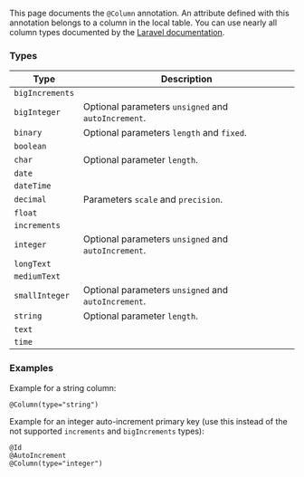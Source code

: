 This page documents the `@Column` annotation. An attribute defined with this annotation belongs to a column in the local table. You can use nearly all column types documented by the [Laravel documentation](http://laravel.com/docs/master/migrations#creating-columns).

### Types

Type | Description
--- | ---
`bigIncrements` | 
`bigInteger` | Optional parameters `unsigned` and `autoIncrement`.
`binary` | Optional parameters `length` and `fixed`.
`boolean` | 
`char` | Optional parameter `length`.
`date` | 
`dateTime` | 
`decimal` | Parameters `scale` and `precision`.
`float` | 
`increments` | 
`integer` | Optional parameters `unsigned` and `autoIncrement`.
`longText` | 
`mediumText` | 
`smallInteger` | Optional parameters `unsigned` and `autoIncrement`.
`string` | Optional parameter `length`.
`text` | 
`time` | 

### Examples

Example for a string column:
```
@Column(type="string")
```

Example for an integer auto-increment primary key (use this instead of the not supported `increments` and `bigIncrements` types):
```
@Id
@AutoIncrement
@Column(type="integer")
```